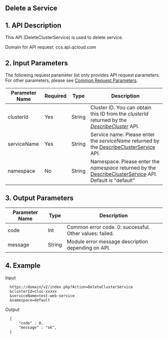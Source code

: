 ## Delete a Service

## 1. API Description
 
This API (DeleteClusterService) is used to delete service.

Domain for API request: ccs.api.qcloud.com


## 2. Input Parameters

The following request parameter list only provides API request parameters. For other parameters, please see [Common Request Parameters](https://www.qcloud.com/document/api/457/9463).

| Parameter Name | Required | Type | Description |
|---------|---------|---------|---------|
| clusterId   | Yes    | String | Cluster ID. You can obtain this ID from the *clusterId* returned by the [*DescribeCluster*](https://www.qcloud.com/document/api/457/9448) API.  |
| serviceName   | Yes    | String | Service name. Please enter the *serviceName* returned by the [DescribeClusterService](https://www.qcloud.com/document/api/457/9440) API.|
| namespace | No | String      | Namespace. Please enter the *namespace* returned by the [DescribeClusterService](https://www.qcloud.com/document/api/457/9440) API. Default is "default" |


## 3. Output Parameters
 
| Parameter Name | Type | Description |
|---------|---------|---------|
| code | Int | Common error code. 0: successful. Other values: failed. |
| message | String | Module error message description depending on API. |

## 4. Example
Input

```
  https://domain/v2/index.php?Action=DeleteClusterService
  &clusterId=clus-xxxxx
  &serviceName=test-web-service
  &namespace=default
```
Output

```
  {
      "code" : 0,
      "message" : "ok",
  }

```
